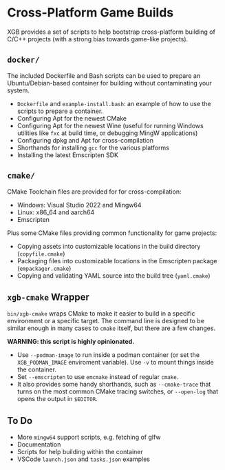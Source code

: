 Cross-Platform Game Builds
==========================

XGB provides a set of scripts to help bootstrap cross-platform building of C/C++ projects (with a strong bias towards game-like projects).

## `docker/`

The included Dockerfile and Bash scripts can be used to prepare an Ubuntu/Debian-based container for building without contaminating your system.

* `Dockerfile` and `example-install.bash`: an example of how to use the scripts to prepare a container.
* Configuring Apt for the newest CMake
* Configuring Apt for the newest Wine (useful for running Windows utilities like `fxc` at build time, or debugging MingW applications)
* Configuring dpkg and Apt for cross-compilation
* Shorthands for installing `gcc` for the various platforms
* Installing the latest Emscripten SDK

## `cmake/`

CMake Toolchain files are provided for for cross-compilation:

* Windows: Visual Studio 2022 and Mingw64
* Linux: x86_64 and aarch64
* Emscripten

Plus some CMake files providing common functionality for game projects:

* Copying assets into customizable locations in the build directory (`copyfile.cmake`)
* Packaging files into customizable locations in the Emscripten package (`empackager.cmake`)
* Copying and validating YAML source into the build tree (`yaml.cmake`)

## `xgb-cmake` Wrapper

`bin/xgb-cmake` wraps CMake to make it easier to build in a specific environment or a specific target. The command line is designed to be similar enough in many cases to `cmake` itself, but there are a few changes.

**WARNING: this script is highly opinionated.**

* Use `--podman-image` to run inside a podman container (or set the `XGB_PODMAN_IMAGE` enviroment variable). Use `-v` to mount things inside the container.
* Set `--emscripten` to use `emcmake` instead of regular `cmake`.
* It also provides some handy shorthands, such as `--cmake-trace` that turns on the most common CMake tracing switches, or `--open-log` that opens the output in `$EDITOR`.

## To Do

* More `mingw64` support scripts, e.g. fetching of glfw
* Documentation
* Scripts for help building within the container
* VSCode `launch.json` and `tasks.json` examples
